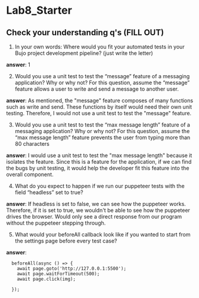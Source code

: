 # Lab8_Starter

## Check your understanding q's (FILL OUT)
1. In your own words: Where would you fit your automated tests in your Bujo project development pipeline? (just write the letter) 

**answer**:  1

2. Would you use a unit test to test the “message” feature of a messaging application? Why or why not? For this question, assume the “message” feature allows a user to write and send a message to another user.

**answer**: As mentioned, the "message" feature composes of many functions such as write and send. These functions by itself would need their own unit testing. Therefore, I would not use a unit test to test the "message" feature. 


3. Would you use a unit test to test the “max message length” feature of a messaging application? Why or why not? For this question, assume the “max message length” feature prevents the user from typing more than 80 characters
   
**answer**: I would use a unit test to test the "max message length" because it isolates the feature. Since this is a feature for the application, if we can find the bugs by unit testing, it would help the developer fit this feature into the overall component. 

4. What do you expect to happen if we run our puppeteer tests with the field “headless” set to true?
   
**answer**: If headless is set to false, we can see how the puppeteer works. Therefore, if it is set to true, we wouldn't be able to see how the puppeteer drives the browser. Would only see a direct response from our program without the puppeteer stepping through. 

5. What would your beforeAll callback look like if you wanted to start from the settings page before every test case?

**answer**: 
```
  beforeAll(async () => {
    await page.goto('http://127.0.0.1:5500');
    await page.waitForTimeout(500);
    await page.click(img);

  });
```

